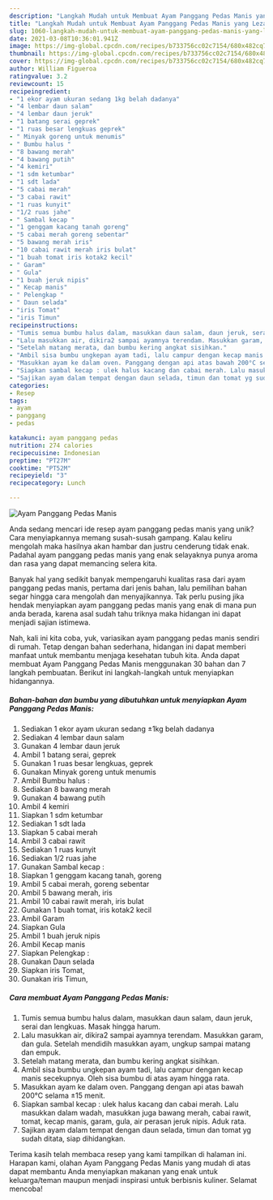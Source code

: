```yaml
---
description: "Langkah Mudah untuk Membuat Ayam Panggang Pedas Manis yang Lezat Sekali"
title: "Langkah Mudah untuk Membuat Ayam Panggang Pedas Manis yang Lezat Sekali"
slug: 1060-langkah-mudah-untuk-membuat-ayam-panggang-pedas-manis-yang-lezat-sekali
date: 2021-03-08T10:36:01.941Z
image: https://img-global.cpcdn.com/recipes/b733756cc02c7154/680x482cq70/ayam-panggang-pedas-manis-foto-resep-utama.jpg
thumbnail: https://img-global.cpcdn.com/recipes/b733756cc02c7154/680x482cq70/ayam-panggang-pedas-manis-foto-resep-utama.jpg
cover: https://img-global.cpcdn.com/recipes/b733756cc02c7154/680x482cq70/ayam-panggang-pedas-manis-foto-resep-utama.jpg
author: William Figueroa
ratingvalue: 3.2
reviewcount: 15
recipeingredient:
- "1 ekor ayam ukuran sedang 1kg belah dadanya"
- "4 lembar daun salam"
- "4 lembar daun jeruk"
- "1 batang serai geprek"
- "1 ruas besar lengkuas geprek"
- " Minyak goreng untuk menumis"
- " Bumbu halus "
- "8 bawang merah"
- "4 bawang putih"
- "4 kemiri"
- "1 sdm ketumbar"
- "1 sdt lada"
- "5 cabai merah"
- "3 cabai rawit"
- "1 ruas kunyit"
- "1/2 ruas jahe"
- " Sambal kecap "
- "1 genggam kacang tanah goreng"
- "5 cabai merah goreng sebentar"
- "5 bawang merah iris"
- "10 cabai rawit merah iris bulat"
- "1 buah tomat iris kotak2 kecil"
- " Garam"
- " Gula"
- "1 buah jeruk nipis"
- " Kecap manis"
- " Pelengkap "
- " Daun selada"
- "iris Tomat"
- "iris Timun"
recipeinstructions:
- "Tumis semua bumbu halus dalam, masukkan daun salam, daun jeruk, serai dan lengkuas. Masak hingga harum."
- "Lalu masukkan air, dikira2 sampai ayamnya terendam. Masukkan garam, dan gula. Setelah mendidih masukkan ayam, ungkup sampai matang dan empuk."
- "Setelah matang merata, dan bumbu kering angkat sisihkan."
- "Ambil sisa bumbu ungkepan ayam tadi, lalu campur dengan kecap manis secekupnya. Oleh sisa bumbu di atas ayam hingga rata."
- "Masukkan ayam ke dalam oven. Panggang dengan api atas bawah 200°C selama ±15 menit."
- "Siapkan sambal kecap : ulek halus kacang dan cabai merah. Lalu masukkan dalam wadah, masukkan juga bawang merah, cabai rawit, tomat, kecap manis, garam, gula, air perasan jeruk nipis. Aduk rata."
- "Sajikan ayam dalam tempat dengan daun selada, timun dan tomat yg sudah ditata, siap dihidangkan."
categories:
- Resep
tags:
- ayam
- panggang
- pedas

katakunci: ayam panggang pedas 
nutrition: 274 calories
recipecuisine: Indonesian
preptime: "PT27M"
cooktime: "PT52M"
recipeyield: "3"
recipecategory: Lunch

---
```



![Ayam Panggang Pedas Manis](https://img-global.cpcdn.com/recipes/b733756cc02c7154/680x482cq70/ayam-panggang-pedas-manis-foto-resep-utama.jpg)

Anda sedang mencari ide resep ayam panggang pedas manis yang unik? Cara menyiapkannya memang susah-susah gampang. Kalau keliru mengolah maka hasilnya akan hambar dan justru cenderung tidak enak. Padahal ayam panggang pedas manis yang enak selayaknya punya aroma dan rasa yang dapat memancing selera kita.



Banyak hal yang sedikit banyak mempengaruhi kualitas rasa dari ayam panggang pedas manis, pertama dari jenis bahan, lalu pemilihan bahan segar hingga cara mengolah dan menyajikannya. Tak perlu pusing jika hendak menyiapkan ayam panggang pedas manis yang enak di mana pun anda berada, karena asal sudah tahu triknya maka hidangan ini dapat menjadi sajian istimewa.


Nah, kali ini kita coba, yuk, variasikan ayam panggang pedas manis sendiri di rumah. Tetap dengan bahan sederhana, hidangan ini dapat memberi manfaat untuk membantu menjaga kesehatan tubuh kita. Anda dapat membuat Ayam Panggang Pedas Manis menggunakan 30 bahan dan 7 langkah pembuatan. Berikut ini langkah-langkah untuk menyiapkan hidangannya.

<!--inarticleads1-->

##### Bahan-bahan dan bumbu yang dibutuhkan untuk menyiapkan Ayam Panggang Pedas Manis:

1. Sediakan 1 ekor ayam ukuran sedang ±1kg belah dadanya
1. Sediakan 4 lembar daun salam
1. Gunakan 4 lembar daun jeruk
1. Ambil 1 batang serai, geprek
1. Gunakan 1 ruas besar lengkuas, geprek
1. Gunakan  Minyak goreng untuk menumis
1. Ambil  Bumbu halus :
1. Sediakan 8 bawang merah
1. Gunakan 4 bawang putih
1. Ambil 4 kemiri
1. Siapkan 1 sdm ketumbar
1. Sediakan 1 sdt lada
1. Siapkan 5 cabai merah
1. Ambil 3 cabai rawit
1. Sediakan 1 ruas kunyit
1. Sediakan 1/2 ruas jahe
1. Gunakan  Sambal kecap :
1. Siapkan 1 genggam kacang tanah, goreng
1. Ambil 5 cabai merah, goreng sebentar
1. Ambil 5 bawang merah, iris
1. Ambil 10 cabai rawit merah, iris bulat
1. Gunakan 1 buah tomat, iris kotak2 kecil
1. Ambil  Garam
1. Siapkan  Gula
1. Ambil 1 buah jeruk nipis
1. Ambil  Kecap manis
1. Siapkan  Pelengkap :
1. Gunakan  Daun selada
1. Siapkan iris Tomat,
1. Gunakan iris Timun,




<!--inarticleads2-->

##### Cara membuat Ayam Panggang Pedas Manis:

1. Tumis semua bumbu halus dalam, masukkan daun salam, daun jeruk, serai dan lengkuas. Masak hingga harum.
1. Lalu masukkan air, dikira2 sampai ayamnya terendam. Masukkan garam, dan gula. Setelah mendidih masukkan ayam, ungkup sampai matang dan empuk.
1. Setelah matang merata, dan bumbu kering angkat sisihkan.
1. Ambil sisa bumbu ungkepan ayam tadi, lalu campur dengan kecap manis secekupnya. Oleh sisa bumbu di atas ayam hingga rata.
1. Masukkan ayam ke dalam oven. Panggang dengan api atas bawah 200°C selama ±15 menit.
1. Siapkan sambal kecap : ulek halus kacang dan cabai merah. Lalu masukkan dalam wadah, masukkan juga bawang merah, cabai rawit, tomat, kecap manis, garam, gula, air perasan jeruk nipis. Aduk rata.
1. Sajikan ayam dalam tempat dengan daun selada, timun dan tomat yg sudah ditata, siap dihidangkan.




Terima kasih telah membaca resep yang kami tampilkan di halaman ini. Harapan kami, olahan Ayam Panggang Pedas Manis yang mudah di atas dapat membantu Anda menyiapkan makanan yang enak untuk keluarga/teman maupun menjadi inspirasi untuk berbisnis kuliner. Selamat mencoba!
